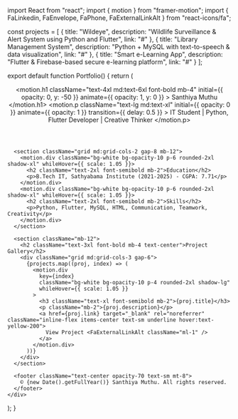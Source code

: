 import React from "react";
import { motion } from "framer-motion";
import { FaLinkedin, FaEnvelope, FaPhone, FaExternalLinkAlt } from "react-icons/fa";

const projects = [
{
    title: "Wildeye",
    description: "Wildlife Surveillance & Alert System using Python and Flutter",
    link: "#"
  },
  {
    title: "Library Management System",
    description: "Python + MySQL with text-to-speech & data visualization",
    link: "#"
  },
  {
    title: "Smart e-Learning App",
    description: "Flutter & Firebase-based secure e-learning platform",
    link: "#"
  }
];

export default function Portfolio() {
  return (
    <div className="bg-gradient-to-r from-purple-600 via-pink-500 to-red-500 min-h-screen p-6 text-white font-sans">
      <header className="text-center mb-10">
        <motion.h1 
          className="text-4xl md:text-6xl font-bold mb-4"
          initial={{ opacity: 0, y: -50 }}
          animate={{ opacity: 1, y: 0 }}
        >
          Santhiya Muthu
        </motion.h1>
        <motion.p 
          className="text-lg md:text-xl"
          initial={{ opacity: 0 }}
          animate={{ opacity: 1 }}
          transition={{ delay: 0.5 }}
        >
          IT Student | Python, Flutter Developer | Creative Thinker
        </motion.p>
        <div className="flex justify-center gap-6 mt-4">
          <a href="mailto:santhiyamuthu914@gmail.com" target="_blank" rel="noreferrer" className="hover:scale-110 transition">
            <FaEnvelope size={28} />
          </a>
          <a href="https://www.linkedin.com/in/santhiya-muthu-275918221" target="_blank" rel="noreferrer" className="hover:scale-110 transition">
            <FaLinkedin size={28} />
          </a>
          <a href="tel:9487119928" className="hover:scale-110 transition">
            <FaPhone size={28} />
          </a>
        </div>
      </header>

      <section className="grid md:grid-cols-2 gap-8 mb-12">
        <motion.div className="bg-white bg-opacity-10 p-6 rounded-2xl shadow-xl" whileHover={{ scale: 1.05 }}>
          <h2 className="text-2xl font-semibold mb-2">Education</h2>
          <p>B.Tech IT, Sathyabama Institute (2021-2025) - CGPA: 7.71</p>
        </motion.div>
        <motion.div className="bg-white bg-opacity-10 p-6 rounded-2xl shadow-xl" whileHover={{ scale: 1.05 }}>
          <h2 className="text-2xl font-semibold mb-2">Skills</h2>
          <p>Python, Flutter, MySQL, HTML, Communication, Teamwork, Creativity</p>
        </motion.div>
      </section>

      <section className="mb-12">
        <h2 className="text-3xl font-bold mb-4 text-center">Project Gallery</h2>
        <div className="grid md:grid-cols-3 gap-6">
          {projects.map((proj, index) => (
            <motion.div 
              key={index} 
              className="bg-white bg-opacity-10 p-4 rounded-2xl shadow-lg"
              whileHover={{ scale: 1.05 }}
            >
              <h3 className="text-xl font-semibold mb-2">{proj.title}</h3>
              <p className="mb-2">{proj.description}</p>
              <a href={proj.link} target="_blank" rel="noreferrer" className="inline-flex items-center text-sm underline hover:text-yellow-200">
                View Project <FaExternalLinkAlt className="ml-1" />
              </a>
            </motion.div>
          ))}
        </div>
      </section>

      <footer className="text-center opacity-70 text-sm mt-8">
        © {new Date().getFullYear()} Santhiya Muthu. All rights reserved.
      </footer>
    </div>
  );
}
